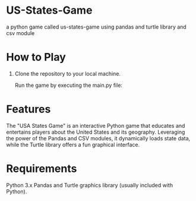 # US-States-Game
a python game called us-states-game using pandas and turtle library and csv module

# How to Play

1. Clone the repository to your local machine.

   Run the game by executing the main.py file:

# Features

The "USA States Game" is an interactive Python game that educates and entertains players about the United States and its geography. 
Leveraging the power of the Pandas and CSV modules, it dynamically loads state data, while the Turtle library offers a fun graphical interface.

# Requirements

Python 3.x
Pandas and Turtle graphics library (usually included with Python).
